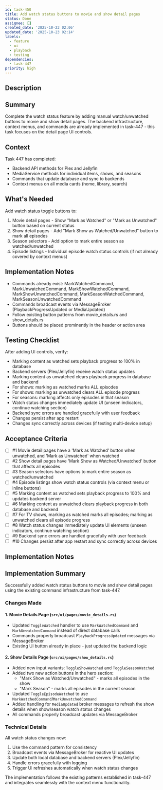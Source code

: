 ```yaml
---
id: task-450
title: Add watch status buttons to movie and show detail pages
status: Done
assignee: []
created_date: '2025-10-23 02:06'
updated_date: '2025-10-23 02:14'
labels:
  - feature
  - ui
  - playback
  - testing
dependencies:
  - task-447
priority: high
---
```


## Description

<!-- SECTION:DESCRIPTION:BEGIN -->
## Summary
Complete the watch status feature by adding manual watch/unwatched buttons to movie and show detail pages. The backend infrastructure, context menus, and commands are already implemented in task-447 - this task focuses on the detail page UI controls.

## Context
Task 447 has completed:
- Backend API methods for Plex and Jellyfin
- MediaService methods for individual items, shows, and seasons
- Commands that update database and sync to backends
- Context menus on all media cards (home, library, search)

## What's Needed
Add watch status toggle buttons to:
1. Movie detail pages - Show "Mark as Watched" or "Mark as Unwatched" button based on current status
2. Show detail pages - Add "Mark Show as Watched/Unwatched" button to mark all episodes
3. Season selectors - Add option to mark entire season as watched/unwatched
4. Episode listings - Individual episode watch status controls (if not already covered by context menus)

## Implementation Notes
- Commands already exist: MarkWatchedCommand, MarkUnwatchedCommand, MarkShowWatchedCommand, MarkShowUnwatchedCommand, MarkSeasonWatchedCommand, MarkSeasonUnwatchedCommand
- Commands broadcast events via MessageBroker (PlaybackProgressUpdated or MediaUpdated)
- Follow existing button patterns from movie_details.rs and show_details.rs
- Buttons should be placed prominently in the header or action area

## Testing Checklist
After adding UI controls, verify:
- Marking content as watched sets playback progress to 100% in database
- Backend servers (Plex/Jellyfin) receive watch status updates
- Marking content as unwatched clears playback progress in database and backend
- For shows: marking as watched marks ALL episodes
- For shows: marking as unwatched clears ALL episode progress
- For seasons: marking affects only episodes in that season
- Watch status changes immediately update UI (unseen indicators, continue watching section)
- Backend sync errors are handled gracefully with user feedback
- Changes persist after app restart
- Changes sync correctly across devices (if testing multi-device setup)
<!-- SECTION:DESCRIPTION:END -->

## Acceptance Criteria
<!-- AC:BEGIN -->
- [ ] #1 Movie detail pages have a 'Mark as Watched' button when unwatched, and 'Mark as Unwatched' when watched
- [ ] #2 Show detail pages have 'Mark Show as Watched/Unwatched' button that affects all episodes
- [ ] #3 Season selectors have options to mark entire season as watched/unwatched
- [ ] #4 Episode listings show watch status controls (via context menu or inline buttons)
- [ ] #5 Marking content as watched sets playback progress to 100% and updates backend server
- [ ] #6 Marking content as unwatched clears playback progress in both database and backend
- [ ] #7 For TV shows, marking as watched marks all episodes; marking as unwatched clears all episode progress
- [ ] #8 Watch status changes immediately update UI elements (unseen indicators, continue watching section)
- [ ] #9 Backend sync errors are handled gracefully with user feedback
- [ ] #10 Changes persist after app restart and sync correctly across devices
<!-- AC:END -->

## Implementation Notes

<!-- SECTION:NOTES:BEGIN -->
## Implementation Summary

Successfully added watch status buttons to movie and show detail pages using the existing command infrastructure from task-447.

### Changes Made

#### 1. Movie Details Page (`src/ui/pages/movie_details.rs`)
- Updated `ToggleWatched` handler to use `MarkWatchedCommand` and `MarkUnwatchedCommand` instead of direct database calls
- Commands properly broadcast `PlaybackProgressUpdated` messages via MessageBroker
- Existing UI button already in place - just updated the backend logic

#### 2. Show Details Page (`src/ui/pages/show_details.rs`)
- Added new input variants: `ToggleShowWatched` and `ToggleSeasonWatched`
- Added two new action buttons in the hero section:
  - "Mark Show as Watched/Unwatched" - marks all episodes in the show
  - "Mark Season" - marks all episodes in the current season
- Updated `ToggleEpisodeWatched` to use `MarkWatchedCommand`/`MarkUnwatchedCommand`
- Added handling for `MediaUpdated` broker messages to refresh the show details when show/season watch status changes
- All commands properly broadcast updates via MessageBroker

### Technical Details

All watch status changes now:
1. Use the command pattern for consistency
2. Broadcast events via MessageBroker for reactive UI updates
3. Update both local database and backend servers (Plex/Jellyfin)
4. Handle errors gracefully with logging
5. Trigger UI refreshes automatically when watch status changes

The implementation follows the existing patterns established in task-447 and integrates seamlessly with the context menu functionality.
<!-- SECTION:NOTES:END -->
